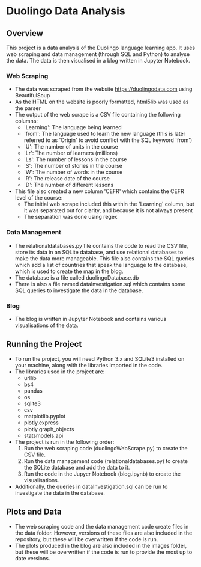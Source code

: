 # Duolingo Data Analysis


## Overview
This project is a data analysis of the Duolingo language learning app. It uses web scraping and data management (through SQL and Python) to analyse the data. The data is then visualised in a blog written in Jupyter Notebook.

### Web Scraping

- The data was scraped from the website https://duolingodata.com using BeautifulSoup
- As the HTML on the website is poorly formatted, html5lib was used as the parser
- The output of the web scrape is a CSV file containing the following columns:
  - 'Learning': The language being learned
  - 'from': The language used to learn the new language (this is later referred to as 'Origin' to avoid conflict with the SQL keyword 'from')
  - 'U': The number of units in the course
  - 'Lr': The number of learners (millions)
  - 'Ls': The number of lessons in the course
  - 'S': The number of stories in the course
  - 'W': The number of words in the course
  - 'R': The release date of the course
  - 'D': The number of different lessons
- This file also created a new column 'CEFR' which contains the CEFR level of the course:
    - The initial web scrape included this within the 'Learning' column, but it was separated out for clarity, and because it is not always present
    - The separation was done using regex

### Data Management

- The relationaldatabases.py file contains the code to read the CSV file, store its data in an SQLite database, and use relational databases to make the data more manageable. This file also contains the SQL queries which add a list of countries that speak the language to the database, which is used to create the map in the blog. 
- The database is a file called duolingoDatabase.db
- There is also a file named dataInvestigation.sql which contains some SQL queries to investigate the data in the database.

### Blog

- The blog is written in Jupyter Notebook and contains various visualisations of the data. 

## Running the Project

- To run the project, you will need Python 3.x and SQLite3 installed on your machine, along with the libraries imported in the code.
- The libraries used in the project are:
  - urllib
  - bs4
  - pandas
  - os
  - sqlite3
  - csv
  - matplotlib.pyplot
  - plotly.express
  - plotly.graph_objects
  - statsmodels.api
- The project is run in the following order:
  1. Run the web scraping code (duolingoWebScrape.py) to create the CSV file.
  2. Run the data management code (relationaldatabases.py) to create the SQLite database and add the data to it.
  3. Run the code in the Jupyer Notebook (blog.ipynb) to create the visualisations.
- Additionally, the queries in dataInvestigation.sql can be run to investigate the data in the database.

## Plots and Data

- The web scraping code and the data management code create files in the data folder. However, versions of these files are also included in the repository, but these will be overwritten if the code is run. 
- The plots produced in the blog are also included in the images folder, but these will be overwritten if the code is run to provide the most up to date versions.